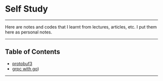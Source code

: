 # Self Study

---

Here are notes and codes that I learnt from lectures, articles, etc.
I put them here as personal notes.

---

## Table of Contents

* [protobuf3](./complete-guide-protobuf/README.md)
* [grpc with go](./grpc-masterclass/README.md))

---
